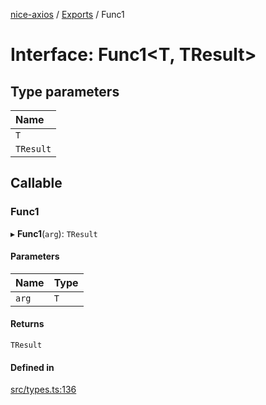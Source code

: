 [nice-axios](../README.md) / [Exports](../modules.md) / Func1

# Interface: Func1\<T, TResult\>

## Type parameters

| Name |
| :------ |
| `T` |
| `TResult` |

## Callable

### Func1

▸ **Func1**(`arg`): `TResult`

#### Parameters

| Name | Type |
| :------ | :------ |
| `arg` | `T` |

#### Returns

`TResult`

#### Defined in

[src/types.ts:136](https://github.com/sixdjango/nice-axios/blob/1789957/src/types.ts#L136)
